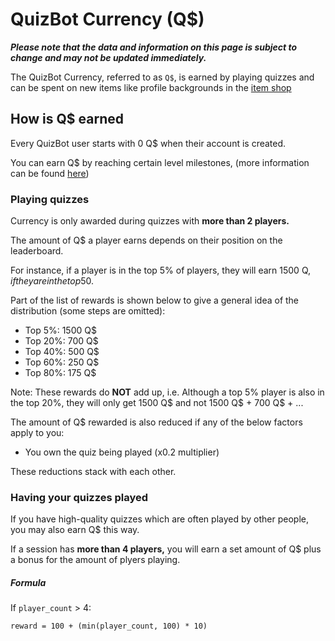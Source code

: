 # QuizBot Currency (Q$)

***Please note that the data and information on this page is subject to change and may not be updated immediately.***

The QuizBot Currency, referred to as `Q$`, is earned by playing quizzes and can be spent on new items like profile backgrounds in the [item shop](shop.md)

## How is Q$ earned

Every QuizBot user starts with 0 Q$ when their account is created.

You can earn Q$ by reaching certain level milestones, (more information can be found [here](../levelling/xp.md#quizbot-q))

### Playing quizzes 

Currency is only awarded during quizzes with **more than 2 players.**

The amount of Q$ a player earns depends on their position on the leaderboard. 

For instance, if a player is in the top 5% of players, they will earn 1500 Q$, if they are in the top 50%, they will still earn 300 Q$. 

Part of the list of rewards is shown below to give a general idea of the distribution (some steps are omitted):  

- Top 5%: 1500 Q$
- Top 20%: 700 Q$
- Top 40%: 500 Q$
- Top 60%: 250 Q$
- Top 80%: 175 Q$

Note: These rewards do **NOT** add up, i.e. Although a top 5% player is also in the top 20%, they will only get 1500 Q$ and not 1500 Q$ + 700 Q$ + ...

The amount of Q$ rewarded is also reduced if any of the below factors apply to you:

- You own the quiz being played (x0.2 multiplier)

These reductions stack with each other.

### Having your quizzes played

If you have high-quality quizzes which are often played by other people, you may also earn Q$ this way.

If a session has **more than 4 players,** you will earn a set amount of Q$ plus a bonus for the amount of plyers playing.

##### Formula
If `player_count` > 4:

`reward = 100 + (min(player_count, 100) * 10)`
